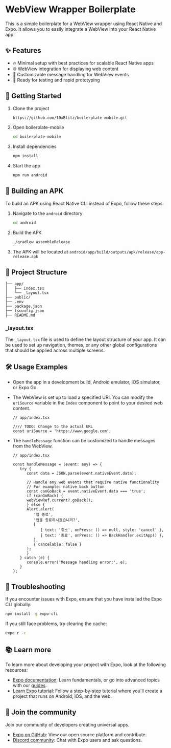 # WebView Wrapper Boilerplate

This is a simple boilerplate for a WebView wrapper using React Native and Expo. It allows you to easily integrate a WebView into your React Native app.

## ✨ Features

- 🔥 Minimal setup with best practices for scalable React Native apps
- 🌐 WebView integration for displaying web content
- 🚀 Customizable message handling for WebView events
- 🧪 Ready for testing and rapid prototyping

## 🚀 Getting Started

1. Clone the project 
   ```bash
   https://github.com/10xBlitz/boilerplate-mobile.git
   ```
2. Open boilerplate-mobile
   ```bash
   cd boilerplate-mobile
   ```

2. Install dependencies
   ```bash
   npm install
   ```

3. Start the app
   ```bash
   npm run android
   ```

## 📱 Building an APK

To build an APK using React Native CLI instead of Expo, follow these steps:

1. Navigate to the `android` directory
   ```bash
   cd android
   ```

2. Build the APK
   ```bash
   ./gradlew assembleRelease
   ```

5. The APK will be located at `android/app/build/outputs/apk/release/app-release.apk`

## 📁 Project Structure

```
├── app/
│   ├── index.tsx
│   └── _layout.tsx
├── public/
├── .env
├── package.json
├── tsconfig.json
├── README.md
```

### _layout.tsx

The `_layout.tsx` file is used to define the layout structure of your app. It can be used to set up navigation, themes, or any other global configurations that should be applied across multiple screens.

## 🛠️ Usage Examples

- Open the app in a development build, Android emulator, iOS simulator, or Expo Go.
- The WebView is set up to load a specified URI. You can modify the `uriSource` variable in the `Index` component to point to your desired web content.

  ```tsx
  // app/index.tsx

  //// TODO: Change to the actual URL
  const uriSource = 'https://www.google.com';
  ```

- The `handleMessage` function can be customized to handle messages from the WebView.

  ```tsx
  // app/index.tsx
  
  const handleMessage = (event: any) => {
     try {
        const data = JSON.parse(event.nativeEvent.data);

        // Handle any web events that require native functionality
        // For example: native back button
        const canGoBack = event.nativeEvent.data === 'true';
        if (canGoBack) {
        webViewRef.current?.goBack();
        } else {
        Alert.alert(
           '앱 종료',
           '앱을 종료하시겠습니까?',
           [
              { text: '취소', onPress: () => null, style: 'cancel' },
              { text: '종료', onPress: () => BackHandler.exitApp() },
           ],
           { cancelable: false }
        );
        }
     } catch (e) {
        console.error('Message handling error:', e);
     }
  };
  ```

## 🔧 Troubleshooting

If you encounter issues with Expo, ensure that you have installed the Expo CLI globally:

```bash
npm install -g expo-cli
```

If you still face problems, try clearing the cache:

```bash
expo r -c
```

## 📚 Learn more

To learn more about developing your project with Expo, look at the following resources:

- [Expo documentation](https://docs.expo.dev/): Learn fundamentals, or go into advanced topics with our [guides](https://docs.expo.dev/guides).
- [Learn Expo tutorial](https://docs.expo.dev/tutorial/introduction/): Follow a step-by-step tutorial where you'll create a project that runs on Android, iOS, and the web.

## 🌟 Join the community

Join our community of developers creating universal apps.

- [Expo on GitHub](https://github.com/expo/expo): View our open source platform and contribute.
- [Discord community](https://chat.expo.dev): Chat with Expo users and ask questions.
